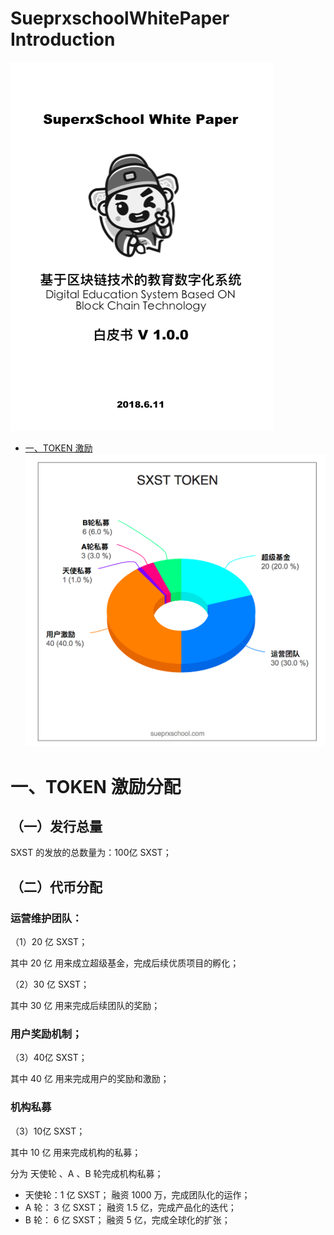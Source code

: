 #  SueprxschoolWhitePaper Introduction

[![SueprxschoolWhitePaper](image/SueprxschoolWhitePaper.png)](www.superxschool.com)

* [一、TOKEN 激励](TOKEN.md)
[![TOKEN](image/SXST.png)](www.superxschool.com)

# 一、TOKEN 激励分配
## （一）发行总量

SXST 的发放的总数量为：100亿 SXST；

## （二）代币分配

### 运营维护团队：
（1）20 亿 SXST；

其中 20 亿 用来成立超级基金，完成后续优质项目的孵化；

（2）30 亿 SXST；

其中 30 亿 用来完成后续团队的奖励；

### 用户奖励机制；

（3）40亿 SXST；

其中 40 亿 用来完成用户的奖励和激励；

### 机构私募

（3）10亿 SXST；

其中 10 亿 用来完成机构的私募；

分为 天使轮 、A 、B 轮完成机构私募；
- 天使轮：1 亿 SXST； 融资 1000 万，完成团队化的运作；
- A 轮： 3 亿 SXST； 融资  1.5 亿，完成产品化的迭代；
- B 轮： 6 亿 SXST； 融资   5  亿，完成全球化的扩张；
